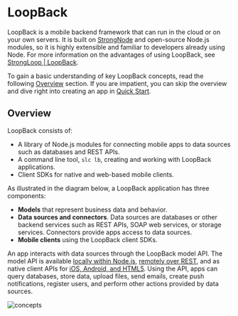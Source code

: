 <h1> LoopBack</h1>

LoopBack is a mobile backend framework that can run in the cloud or on your own servers.
It is built on [StrongNode](http://strongloop.com/strongloop-suite/strongnode/) and open-source Node.js modules, so
it is highly extensible and familiar to developers already using Node. For more information on the advantages of using LoopBack, see [StrongLoop | LoopBack](http://strongloop.com/strongloop-suite/loopback/).

To gain a basic understanding of key LoopBack concepts, read the following [Overview](#overview) section.  If you are impatient, you can skip the overview and dive right into creating an app in [Quick Start](#quick-start).

## Overview

LoopBack consists of:

* A library of Node.js modules for connecting mobile apps to data sources such as databases and REST APIs.
* A command line tool, `slc lb`, creating and working with LoopBack applications.
* Client SDKs for native and web-based mobile clients.

As illustrated in the diagram below, a LoopBack application has three components:
-  **Models** that represent business data and behavior.
-  **Data sources and connectors**.  Data sources are databases or other backend services such as REST APIs, SOAP web services, or storage services.   Connectors provide apps access to data sources. 
-  **Mobile clients** using the LoopBack client SDKs.

An app interacts with data sources through the LoopBack model API. The model API is available
[locally within Node.js](#model), [remotely over REST](#rest-api), and as native client
APIs for [iOS, Android, and HTML5](#mobile-clients).  Using the API, apps can query databases, store data, upload files, send emails, create push notifications, register users, and perform other actions provided by data sources.

![concepts](assets/loopback-concepts.png "LoopBack Concepts")
